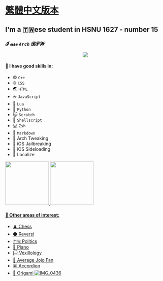 # [繁體中文版本](https://github.com/olivertzeng/olivertzeng/blob/main/README-zh_TW.md)

## I'm a 🇹🇼ese student in HSNU 1627 - number 15
### **𝓘 𝓾𝓼𝓮 *`Arch`* 𝓑𝓣𝓦**

<p align="center">
<a href="https://skillicons.dev">
<img
src="https://skillicons.dev/icons?i=apple,arch,bash,cpp,css,discord,git,github,github,gitlab,html,instagram,js,linux,lua,md,neovim,py,stackoverflow,twitter" />
</a>
</p>

#### 🤹 I have good skills in:
* ©️ `C++`
* 🌐 `CSS`
* 🌏 `HTML`
* ☕️ `JavaScript`
* 🌙 `Lua`
* 🐍 `Python`
* 🐱 `Scratch`
* 🐚 `Shellscript`
* 💻 `Zsh`
* 📝 `Markdown`
* 🐧 Arch Tweaking
* 🔐 iOS Jailbreaking
* 📲 iOS Sideloading
* 🔄 Localize

<a href="https://github.com/olivertzeng">
<img height="137px" src="https://github-readme-stats.vercel.app/api?username=olivertzeng&theme=gruvbox" />

<a href="https://github.com/olivertzeng">
<img height="137px" src="https://github-readme-stats.vercel.app/api/top-langs?username=olivertzeng&theme=gruvbox" />

#### 🔬 Other areas of interest:
* ♟️ Chess
* ⚫️ Reversi
* 🇹🇼 Politics
* 🎹 Piano
* 🏳️ Vexillology
* 💮 Average Jojo Fan
* 🪗 Accordion
* 📄 Origami
![IMG_0436](https://github.com/olivertzeng/olivertzeng/assets/86348833/094e21c8-e2fc-4c79-bbb9-5b8d9c283ad7)
